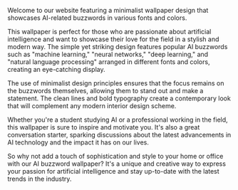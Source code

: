 <!--
Write me content for website with wallpaper "A minimalist design featuring AI-related buzzwords in different fonts and colors"
-->

<!--font:"Montserrat"-->

Welcome to our website featuring a minimalist wallpaper design that showcases AI-related buzzwords in various fonts and colors. 

This wallpaper is perfect for those who are passionate about artificial intelligence and want to showcase their love for the field in a stylish and modern way. The simple yet striking design features popular AI buzzwords such as "machine learning," "neural networks," "deep learning," and "natural language processing" arranged in different fonts and colors, creating an eye-catching display.

The use of minimalist design principles ensures that the focus remains on the buzzwords themselves, allowing them to stand out and make a statement. The clean lines and bold typography create a contemporary look that will complement any modern interior design scheme.

Whether you're a student studying AI or a professional working in the field, this wallpaper is sure to inspire and motivate you. It's also a great conversation starter, sparking discussions about the latest advancements in AI technology and the impact it has on our lives.

So why not add a touch of sophistication and style to your home or office with our AI buzzword wallpaper? It's a unique and creative way to express your passion for artificial intelligence and stay up-to-date with the latest trends in the industry.
